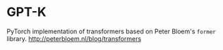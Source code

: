 # GPT-K

PyTorch implementation of transformers based on Peter Bloem's `former` library. http://peterbloem.nl/blog/transformers
